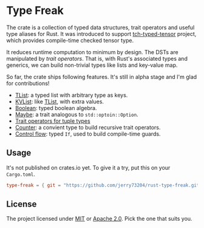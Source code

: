 # Type Freak

The crate is a collection of typed data structures, trait operators and useful type aliases for Rust. It was introduced to support [tch-typed-tensor](https://github.com/jerry73204/tch-typed-tensor) project, which provides compile-time checked tensor type.

It reduces runtime computation to minimum by design. The DSTs are manipulated by _trait operators_. That is, with Rust's associated types and generics, we can build non-trivial types like lists and key-value map.

So far, the crate ships following features. It's still in alpha stage and I'm glad for contributions!

- [TList](src/list/mod.rs): a typed list with arbitrary type as keys.
- [KVList](src/kvlist.rs): like [TList](src/list/mod.rs), with extra values.
- [Boolean](src/boolean.rs): typed boolean algebra.
- [Maybe](src/maybe.rs): a trait analogous to `std::optoin::Option`.
- [Trait operators for tuple types](src/tuple.rs)
- [Counter](src/counter.rs): a convient type to build recursive trait operators.
- [Control flow](src/control.rs): typed `If`, used to build compile-time guards.

## Usage

It's not published on crates.io yet. To give it a try, put this on your `Cargo.toml`.

```toml
type-freak = { git = "https://github.com/jerry73204/rust-type-freak.git", branch = "master" }
```

## License

The project licensed under [MIT](LICENSE-MIT) or [Apache 2.0](LICENSE-APACHE). Pick the one that suits you.
